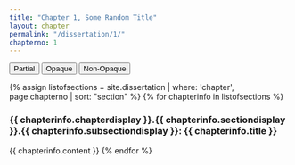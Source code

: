 ```yaml
---
title: "Chapter 1, Some Random Title"
layout: chapter
permalink: "/dissertation/1/"
chapterno: 1
---
```


<div class="toggle-buttons">
<button class="toggle-button active" onclick="toggleOpacity('partial')">Partial</button>
<button class="toggle-button" onclick="toggleOpacity('opaque')">Opaque</button>
<button class="toggle-button" onclick="toggleOpacity('non-opaque')">Non-Opaque</button>
</div>

{% assign listofsections = site.dissertation | where: 'chapter', page.chapterno | sort: "section" %}
{% for chapterinfo in listofsections %}
<h3><a name="{{ page.chapterno }}.{{ chapterinfo.section }}.{{ chapterinfo.subsection }}"></a>{{ chapterinfo.chapterdisplay }}.{{ chapterinfo.sectiondisplay }}.{{ chapterinfo.subsectiondisplay }}: {{ chapterinfo.title }}</h3>
<p>{{ chapterinfo.content }}
{% endfor %}

<script>
	const DefCorpus = document.getElementById("definition-corpus");
    const popup = document.createElement("div");
    popup.classList.add("popup-corpus");
    popup.innerText = "Corpus here refers to the creation of a collection of written texts which are used for quantitative analysis. Most commonly, corpuses are constructed for computational linguistic studies, but are also used by digital humanists interested in textual analysis.";
   
    // Add a mouseover event listener to the wordTooltip element
    DefCorpus.addEventListener("mouseover", () => {
        popup.style.display = "block";
    });

    // Add a mouseout event listener to the wordTooltip element
    DefCorpus.addEventListener("mouseout", () => {
        popup.style.display = "none";
    });
    
    const DefClinicVis = document.getElementById("definition-clinicvis");
    popup.classList.add("popup-clinicvis");
    popup.innerText = "The clinical gaze refers to the ways doctors will objectify their patients by focusing on supposedly aberrant symptoms and their relationship to an idealized “normal” human body.";
    
    // Add a mouseover event listener to the wordTooltip element
    DefClinicVis.addEventListener("mouseover", () => {
        popup.style.display = "block";
    });

    // Add a mouseout event listener to the wordTooltip element
    DefClinicVis.addEventListener("mouseout", () => {
        popup.style.display = "none";
    });
    
    const DefInterdisc = document.getElementById("definition-interdisc");
    popup.classList.add("popup-interdisc");
    popup.innerText = "I use interdisciplinary to describe a conversation with and adoption of different methods practiced by a range of academic fields.";
    
	// Add a mouseover event listener to the wordTooltip element
    DefInterdisc.addEventListener("mouseover", () => {
        popup.style.display = "block";
    });

    // Add a mouseout event listener to the wordTooltip element
    DefInterdisc.addEventListener("mouseout", () => {
        popup.style.display = "none";
    });
    
    const DefActor = document.getElementById("definition-actor");
    popup.classList.add("popup-actor");
    popup.innerText = "While I am using the term actor, I am not explicitly pointing toward its use in non-hierarchical posthuman approaches to culture. Actor means, in this study, almost exclusively human beings and human run institutions.";
    
    // Add a mouseover event listener to the wordTooltip element
    DefActor.addEventListener("mouseover", () => {
        popup.style.display = "block";
    });

    // Add a mouseout event listener to the wordTooltip element
    DefActor.addEventListener("mouseout", () => {
        popup.style.display = "none";
    });
    
    const DefPower = document.getElementById("definition-power");
    popup.classList.add("popup-power");
    popup.innerText = "Power, for Foucault, refers to the knowledge systems which create cultural understandings of objects and practices. These systems define objects in particular ways, which produce effects in the lived lives of subjects.";
    
    // Add a mouseover event listener to the wordTooltip element
    DefPower.addEventListener("mouseover", () => {
        popup.style.display = "block";
    });

    // Add a mouseout event listener to the wordTooltip element
    DefPower.addEventListener("mouseout", () => {
        popup.style.display = "none";
    });
    
    const DefRomantic = document.getElementById("definition-romantic");
    popup.classList.add("popup-romantic");
    popup.innerText = "Romantic, as I am using it, refers to a historical period at the turn of the nineteenth century. The Romantic disposition was commonly associated with tuberculosis, as Romantic poet John Keats famously died young (in 1821) having been restlessly consumed by his tubercular ailment.";
    
    // Add a mouseover event listener to the wordTooltip element
    DefRomantic.addEventListener("mouseover", () => {
        popup.style.display = "block";
    });

    // Add a mouseout event listener to the wordTooltip element
    DefRomantic.addEventListener("mouseout", () => {
        popup.style.display = "none";
    });
    

    // Attach the tooltip to a specific fixed position on the page
    const tooltipOffsetX = 10; // Adjust the X offset (horizontal distance from the wordTooltip element)
    const tooltipOffsetY = -16; // Adjust the Y offset (vertical distance from the wordTooltip element)

    // Position the tooltip at a fixed location relative to the wordTooltip element
    popup.style.position = "absolute";
    popup.style.top = `${wordTooltip.offsetTop + tooltipOffsetY}px`;
    popup.style.left = `${wordTooltip.offsetLeft + tooltipOffsetX}px`;

    // Append the tooltip to the body element
    document.body.appendChild(popup);

    // Hide the tooltip initially
    popup.style.display = "none";
	
</script>